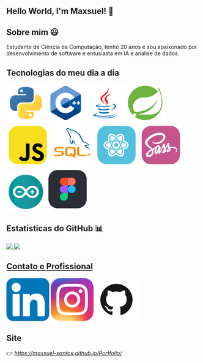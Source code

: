 ## Hello World, I'm Maxsuel! 🖖

## Sobre mim 😃

Estudante de Ciência da Computação, tenho 20 anos e sou apaixonado por desenvolvimento de software e entusiasta em IA e análise de dados.

## Tecnologias do meu dia a dia

<code title='Python'>![icon](_GitHub/img/python.svg)</code>
<code title='C++'>![icon](_GitHub/img/c++.svg)</code>
<code title='Java'>![icon](_GitHub/img/java.svg)</code>
<code title='Springboot'>![icon](_GitHub/img/springboot.svg)</code>
<code title='Javascript'>![icon](_GitHub/img/javascript-icon.svg)</code>
<code title='SQL'>![icon](_GitHub/img/sql-logo.svg)</code>
<code title='React'>![icon](_GitHub/img/react-icon.svg)</code>
<code title='Sass'>![icon](_GitHub/img/sass-icon.svg)</code>
<code title='Arduino'>![icon](_GitHub/img/arduino.svg)</code>
<code title='Figma'>![icon](_GitHub/img/figma-icon.svg)</code>

## Estatísticas do GitHub 📊

<a href="https://github.com/Maxsuel-Santos">
<img height="160em" src="https://github-readme-stats.vercel.app/api?username=Maxsuel-Santos&layout=compact&theme=vue-dark"/>   
<img height="160em" src="https://github-readme-stats.vercel.app/api/top-langs/?username=Maxsuel-Santos&layout=compact&theme=vue-dark"/>
  
## Contato e Profissional

<a href="https://www.linkedin.com/in/maxsuel-santos/" target="_blank"><code title='Linkedin'>![Social](_GitHub/img/linkedin-icon.svg)</code></a>
<a href="https://instagram.com/santosmaxsuel_" target="_blank"><code title='Instagram'>![Social](_GitHub/img/instagram-icon.svg)</code></a>
<a href="https://github.com/Maxsuel-Santos" target="_blank"><code title='GitHub'>![Social](_GitHub/img/github-icon.svg)</code></a>

## Site

👉 _https://maxsuel-santos.github.io/Portfolio/_
